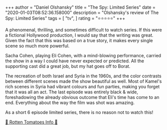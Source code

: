 +++
author = "Daniel Olshansky"
title = "The Spy: Limited Series"
date = "2020-01-03T08:52:36.158000"
description = "Olshansky's review of The Spy: Limited Series"
tags = [
    "tv",
]
rating = "⭐⭐⭐⭐⭐"
+++

A phenomenal, thrilling, and sometimes difficult to watch series. If this were a fictional Hollywood production, I would say that the writing was great. Given the fact that this was based on a true story, it makes every single scene so much more powerful.

Sacha Cohen, playing Eli Cohen, with a mind-blowing performance, carried the show in a way I could have never expected or predicted. All the supporting cast did a great job, but my hat goes off to Borat.

The recreation of both Israel and Syria in the 1960s, and the color contrasts between different scenes made the show beautiful as well. Most of Kamel's rich scenes in Syria had vibrant colours and fun parties, making you forget that it was all an act. The last episode was entirely black & wide, foreshadowing the already obvious outcome that Eli's time has come to an end. Everything about the way the film was shot was amazing.

As a short 6 episode limited series, there is no reason not to watch this!

[🍅 Rotten Tomatoes Info 🍅](https://www.rottentomatoes.com//tv/the_spy/s01)